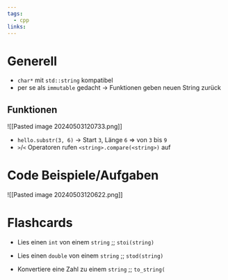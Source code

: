 ```yaml
---
tags:
  - cpp
links:
---
```

# Generell
- `char*` mit `std::string` kompatibel
- per se als `immutable` gedacht -> Funktionen geben neuen String zurück

## Funktionen
![[Pasted image 20240503120733.png]]
- `hello.substr(3, 6)` -> Start `3`, Länge `6` => von `3` bis `9`
- `>`/`<` Operatoren rufen `<string>.compare(<string>)` auf
# Code Beispiele/Aufgaben
![[Pasted image 20240503120622.png]]

# Flashcards
- Lies einen `int` von einem `string` ;; `stoi(string)`
<!--SR:!2024-05-13,4,270-->
- Lies einen `double` von einem `string` ;; `stod(string)`
<!--SR:!2024-05-13,4,270-->
- Konvertiere eine Zahl zu einem `string` ;; `to_string(`
<!--SR:!2024-05-10,1,230-->
